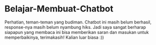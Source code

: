 # Belajar-Membuat-Chatbot
Perhatian, teman-teman yang budiman. 
Chatbot ini masih belum berhasil, response-nya masih belum nyambung hiks. Jadi saya sangat berharap siapapun yang membaca ini bisa memberikan saran dan masukan untuk memperbaikinya, terimakasih! Kalian luar biasa :))
